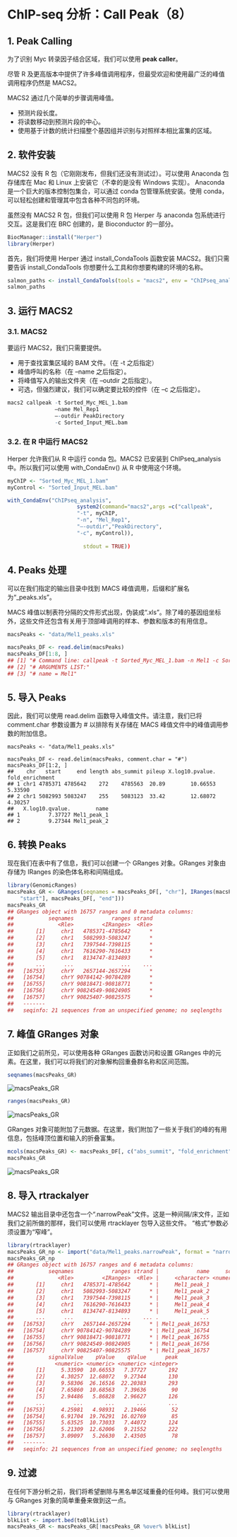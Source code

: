 # ChIP-seq 分析：Call Peak（8）



## 1. Peak Calling

为了识别 Myc 转录因子结合区域，我们可以使用 **peak caller**。

尽管 R 及更高版本中提供了许多峰值调用程序，但最受欢迎和使用最广泛的峰值调用程序仍然是 MACS2。

MACS2 通过几个简单的步骤调用峰值。

- 预测片段长度。
- 将读数移动到预测片段的中心。
- 使用基于计数的统计扫描整个基因组并识别与对照样本相比富集的区域。



## 2. 软件安装

MACS2 没有 R 包（它刚刚发布，但我们还没有测试过）。可以使用 Anaconda 包存储库在 Mac 和 Linux 上安装它（不幸的是没有 Windows 实现）。 Anaconda 是一个巨大的版本控制包集合，可以通过 conda 包管理系统安装。使用 conda，可以轻松创建和管理其中包含各种不同包的环境。

虽然没有 MACS2 R 包，但我们可以使用 R 包 Herper 与 anaconda 包系统进行交互。这是我们在 BRC 创建的，是 Bioconductor 的一部分。

```R
BiocManager::install("Herper")
library(Herper)
```

首先，我们将使用 Herper 通过 install_CondaTools 函数安装 MACS2。我们只需要告诉 install_CondaTools 你想要什么工具和你想要构建的环境的名称。

```R
salmon_paths <- install_CondaTools(tools = "macs2", env = "ChIPseq_analysis")
salmon_paths
```



## 3. 运行 MACS2

### 3.1. MACS2

要运行 MACS2，我们只需要提供。

- 用于查找富集区域的 BAM 文件。（在 -t 之后指定）
- 峰值呼叫的名称（在 –name 之后指定）。
- 将峰值写入的输出文件夹（在 –outdir 之后指定）。
- 可选，但强烈建议，我们可以确定要比较的控件（在 –c 之后指定）。

```R
macs2 callpeak -t Sorted_Myc_MEL_1.bam
               –name Mel_Rep1 
               –-outdir PeakDirectory
               -c Sorted_Input_MEL.bam 
```



### 3.2. 在 R 中运行 MACS2

Herper 允许我们从 R 中运行 conda 包。MACS2 已安装到 ChIPseq_analysis 中。所以我们可以使用 with_CondaEnv() 从 R 中使用这个环境。

```R
myChIP <- "Sorted_Myc_MEL_1.bam"
myControl <- "Sorted_Input_MEL.bam"

with_CondaEnv("ChIPseq_analysis",
                      system2(command="macs2",args =c("callpeak", 
                      "-t", myChIP,
                      "-n", "Mel_Rep1",
                      "–-outdir","PeakDirectory",
                      "-c", myControl)),
                        
                        stdout = TRUE))
```



## 4. Peaks 处理

可以在我们指定的输出目录中找到 MACS 峰值调用，后缀和扩展名为“_peaks.xls”。

MACS 峰值以制表符分隔的文件形式出现，伪装成“.xls”。除了峰的基因组坐标外，这些文件还包含有关用于顶部峰调用的样本、参数和版本的有用信息。

```R
macsPeaks <- "data/Mel1_peaks.xls"

macsPeaks_DF <- read.delim(macsPeaks)
macsPeaks_DF[1:8, ]
## [1] "# Command line: callpeak -t Sorted_Myc_MEL_1.bam -n Mel1 -c Sorted_Input_MEL.bam"
## [2] "# ARGUMENTS LIST:"                                                             
## [3] "# name = Mel1"                                                                  ## [4] "# format = AUTO"                                                                ## [5] "# ChIP-seq file = ['Sorted_Myc_MEL_1.bam']"                                     ## [6] "# control file = ['Sorted_Input_MEL.bam']"                                      ## [7] "# effective genome size = 2.70e+09"                                              ## [8] "# band width = 300"
```



## 5. 导入 Peaks

因此，我们可以使用 read.delim 函数导入峰值文件。请注意，我们已将 comment.char 参数设置为 # 以排除有关存储在 MACS 峰值文件中的峰值调用参数的附加信息。

```
macsPeaks <- "data/Mel1_peaks.xls"

macsPeaks_DF <- read.delim(macsPeaks, comment.char = "#")
macsPeaks_DF[1:2, ]
##    chr   start     end length abs_summit pileup X.log10.pvalue. fold_enrichment
## 1 chr1 4785371 4785642    272    4785563  20.89        10.66553         5.33590
## 2 chr1 5082993 5083247    255    5083123  33.42        12.68072         4.30257
##   X.log10.qvalue.        name
## 1         7.37727 Mel1_peak_1
## 2         9.27344 Mel1_peak_2
```



## 6. 转换 Peaks

现在我们在表中有了信息，我们可以创建一个 GRanges 对象。GRanges 对象由存储为 IRanges 的染色体名称和间隔组成。

```R
library(GenomicRanges)
macsPeaks_GR <- GRanges(seqnames = macsPeaks_DF[, "chr"], IRanges(macsPeaks_DF[,
    "start"], macsPeaks_DF[, "end"]))
macsPeaks_GR
## GRanges object with 16757 ranges and 0 metadata columns:
##           seqnames            ranges strand
##              <Rle>         <IRanges>  <Rle>
##       [1]     chr1   4785371-4785642      *
##       [2]     chr1   5082993-5083247      *
##       [3]     chr1   7397544-7398115      *
##       [4]     chr1   7616290-7616433      *
##       [5]     chr1   8134747-8134893      *
##       ...      ...               ...    ...
##   [16753]     chrY   2657144-2657294      *
##   [16754]     chrY 90784142-90784289      *
##   [16755]     chrY 90818471-90818771      *
##   [16756]     chrY 90824549-90824905      *
##   [16757]     chrY 90825407-90825575      *
##   -------
##   seqinfo: 21 sequences from an unspecified genome; no seqlengths
```



## 7. 峰值 GRanges 对象

正如我们之前所见，可以使用各种 GRanges 函数访问和设置 GRanges 中的元素。在这里，我们可以将我们的对象解构回重叠群名称和区间范围。

```R
seqnames(macsPeaks_GR)
```

![macsPeaks_GR](https://swindler-typora.oss-cn-chengdu.aliyuncs.com/typora_imgs/image-20230205135805362.png)



```R
ranges(macsPeaks_GR)
```

![macsPeaks_GR](https://swindler-typora.oss-cn-chengdu.aliyuncs.com/typora_imgs/image-20230205135821727.png)



GRanges 对象可能附加了元数据。在这里，我们附加了一些关于我们的峰的有用信息，包括峰顶位置和输入的折叠富集。

```R
mcols(macsPeaks_GR) <- macsPeaks_DF[, c("abs_summit", "fold_enrichment")]
macsPeaks_GR
```

![macsPeaks_GR](https://swindler-typora.oss-cn-chengdu.aliyuncs.com/typora_imgs/image-20230205135854811.png)



## 8. 导入 rtrackalyer

MACS2 输出目录中还包含一个“.narrowPeak”文件。这是一种间隔/床文件，正如我们之前所做的那样，我们可以使用 rtracklayer 包导入这些文件。 “格式”参数必须设置为“窄峰”。

```R
library(rtracklayer)
macsPeaks_GR_np <- import("data/Mel1_peaks.narrowPeak", format = "narrowPeak")
macsPeaks_GR_np
## GRanges object with 16757 ranges and 6 metadata columns:
##           seqnames            ranges strand |            name     score
##              <Rle>         <IRanges>  <Rle> |     <character> <numeric>
##       [1]     chr1   4785371-4785642      * |     Mel1_peak_1        73
##       [2]     chr1   5082993-5083247      * |     Mel1_peak_2        92
##       [3]     chr1   7397544-7398115      * |     Mel1_peak_3       222
##       [4]     chr1   7616290-7616433      * |     Mel1_peak_4        73
##       [5]     chr1   8134747-8134893      * |     Mel1_peak_5        29
##       ...      ...               ...    ... .             ...       ...
##   [16753]     chrY   2657144-2657294      * | Mel1_peak_16753        21
##   [16754]     chrY 90784142-90784289      * | Mel1_peak_16754       160
##   [16755]     chrY 90818471-90818771      * | Mel1_peak_16755        74
##   [16756]     chrY 90824549-90824905      * | Mel1_peak_16756        92
##   [16757]     chrY 90825407-90825575      * | Mel1_peak_16757        24
##           signalValue    pValue    qValue      peak
##             <numeric> <numeric> <numeric> <integer>
##       [1]     5.33590  10.66553   7.37727       192
##       [2]     4.30257  12.68072   9.27344       130
##       [3]     9.58306  26.16516  22.20383       293
##       [4]     7.65860  10.68563   7.39636        90
##       [5]     2.94486   5.86828   2.96627       126
##       ...         ...       ...       ...       ...
##   [16753]     4.25981   4.98931   2.19466        52
##   [16754]     6.91704  19.76291  16.02769        85
##   [16755]     5.63525  10.73033   7.44072       124
##   [16756]     5.21309  12.62006   9.21552       222
##   [16757]     3.09097   5.26630   2.43505        78
##   -------
##   seqinfo: 21 sequences from an unspecified genome; no seqlengths
```



## 9. 过滤

在任何下游分析之前，我们将希望删除与黑名单区域重叠的任何峰。我们可以使用与 GRanges 对象的简单重叠来做到这一点。

```R
library(rtracklayer)
blkList <- import.bed(toBlkList)
macsPeaks_GR <- macsPeaks_GR[!macsPeaks_GR %over% blkList]
```

